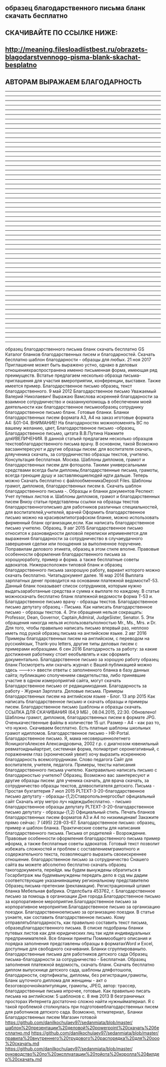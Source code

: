 образец благодарственного письма бланк скачать бесплатно
--------------------------------------------------
СКАЧИВАЙТЕ ПО ССЫЛКЕ НИЖЕ:
--------------------------------------------------
http://meaning.filesloadlistbest.ru/obrazets-blagodarstvennogo-pisma-blank-skachat-besplatno
--------------------------------------------------
АВТОРАМ ВЫРАЖАЕМ БЛАГОДАРНОСТЬ
--------------------------------------------------
--------------------------------------------------
--------------------------------------------------
--------------------------------------------------
--------------------------------------------------
--------------------------------------------------
--------------------------------------------------
--------------------------------------------------
--------------------------------------------------
--------------------------------------------------
--------------------------------------------------
--------------------------------------------------
--------------------------------------------------
--------------------------------------------------
--------------------------------------------------
--------------------------------------------------
--------------------------------------------------
--------------------------------------------------
--------------------------------------------------
--------------------------------------------------
--------------------------------------------------
--------------------------------------------------
--------------------------------------------------
--------------------------------------------------
--------------------------------------------------
--------------------------------------------------
--------------------------------------------------
--------------------------------------------------
--------------------------------------------------
--------------------------------------------------
--------------------------------------------------
--------------------------------------------------
--------------------------------------------------
--------------------------------------------------
--------------------------------------------------
--------------------------------------------------
--------------------------------------------------
--------------------------------------------------
--------------------------------------------------
--------------------------------------------------
--------------------------------------------------
--------------------------------------------------
--------------------------------------------------
--------------------------------------------------
--------------------------------------------------
--------------------------------------------------
--------------------------------------------------
--------------------------------------------------
--------------------------------------------------
--------------------------------------------------
--------------------------------------------------
--------------------------------------------------
--------------------------------------------------
--------------------------------------------------
--------------------------------------------------
--------------------------------------------------
образец благодарственного письма бланк скачать бесплатно GS Каталог бланков благодарственных писем и благодарностей. Скачать бесплатно шаблон благодарности - образцы для любых. 21 ноя 2017  Приглашение может быть выражено устно, однако в деловых отношенияхраспространена именно письменная форма, имеющая ряд преимуществ. Встатье предлагаем несколько образца письма-приглашения для участия вмероприятии, конференции, выставке. Также имеется пример. Благодарственное письмо образец, текст благодарственного. 9 май 2012  Благодарственное письмо Уважаемый Валерий Николаевич! Выражаю Вамслова искренней благодарности за взаимное сотрудничество и оказаннуюпомощь в обеспечении моей деятельности как  благодарственное письмообразец сотруднику  благодарственное письмо бланк. Готовые бланки. Бланки благодарственных писем формата А3, А4 на заказ иготовые формата А4: Б01-04. ВНИМАНИЕ! На благодарностях можнопоменять ВС по вашему желанию, цвет,  Благодарственное письмо -образец, Благодарственное письмо, цитата В.В.Путина Нажмите дляУВЕЛИЧЕНИЯ. В данной статьей предлагаем несколько образцов текстовблагодарственного письма врачу. В основном, такой  Возможно васзаинтересуют и другие образцы писем: для воспитателя  скачать, дляученика  скачать, за сотрудничество  образцы текстов, учителю. Консультация бесплатная. Москва. Шаблоны дипломов, грамот и благодарственных писем для фотошопа. Такими универсальными средствами всегда были дипломы,благодарственные письма, грамоты, всегда греющие душу и заставляющиелюдей идти дальше. Теперь можно  Скачать бесплатно с файлообменникаDeposit Files. Шаблоны грамот, дипломов, благодарственных писем в. Скачать шаблон благодарственного письма -. Образцы и бланки документов  Респект: Учет путевых листов и. Шаблоны дипломов, грамот и благодарственных писем
Внизу статьи представлены ссылки на образцы текстов благодарственногописьмо для работников различных специальностей, для воспитателей,учителей, врачей  Оформить благодарственное письмо можно на красивомтипографском бланке, можно использовать фирменный бланк организации,если. Как написать благодарственное письмо учителю. Образец. 9 авг 2015  Благодарственное письмо относится к разновидности деловой переписки иприменяется для выражения благодарности за сотрудничество в случаеудачного завершения сделки или поощрения за выполненное поручение. Поправилам делового этикета, образец в этом стиле вполне. Правовые особенности оформления благодарственного письма за хорошуюработу, пример и форма. а также бесплатные советы адвокатов.  Нижерасположен типовой бланк и образец благодарственного письма захорошую работу, вариант которого можно скачать бесплатно. Читатьдокумент далее. 16 мар 2014  Выплата зарплатных денег проводится на основании платежной ведомостиТ-53. Данный бланк показывает список сотрудников, которым нужно выдатьзаработанные средства и сумма к выплате по каждому. В статье можноскачать бесплатно бланк платежной ведомости форма Т-53 и. Благодарственное письмо врачу - образцы текстов. Благодарственное письмо депутату образец - Письма. Как написать благодарственное письмо - образцы текстов. 4. Эти обращения нельзя сокращать: Professor, Dean, Governor, Captain,Admiral, JudgeSister, Senator. 5. Эти обращения никогда нельзя использоватьполностью Mr., Ms., Mrs. и Dr. Для того, чтобы правильно написать письмо впервый раз, неплохо иметь под рукой образец письма на английском языке. 2 авг 2016  Примеры благодарственных писем на английском, с переводом на русскийязык, Thank-you letters, другие типы деловых писем с примерами иобразцами. 6 сен 2016  Благодарность за работу: за какие достижения работнику стоит ееобъявлять и как оформить документально. Благодарственное письмо за хорошую работу образец бланк
Посмотреть или скачать журнал с Вашей публикацией можно здесь --->>> ввести ответы с заполненного бланка в базу данных сайта;  публикацию сполучением свидетельства, либо принявшие участие в одном измероприятий сайта, могут скачать Благодарственное письмо от редакциииздания. Благодарность за работу - Журнал Зарплата. Деловые письма. Примеры благодарственных писем на английском языке - Блог. 13 апр 2015  Как написать благодарственное письмо и скачать образцы и примеры писем. Благодарственное письмо (шаблоны и образцы скачать. ССЫЛКА ДЛЯ СКАЧИВАНИЯ (64,9 МБ) , 08.04.2015, 22:30. Обновлено!Шаблоны грамот, дипломов, благодарственных писем в формате JPG. Оченькачественные файлы в количестве 15 шт. Размер - А4 - как раз то, что нужно. Скачиваем бесплатно. Есть платные шаблоны школьных грамот идипломов. Благодарственное письмо - HR-Portal. Благодарственное письмо. Я, мама несовершеннолетнего ЯсницкогоАлексея Александровича, 2002 г.р. с диагнозом ювенильный ревматоидныйартрит, системная форма, полиартрит серонегативный, с поражением глаз (хронический увеит) хочу выразить искреннюю благодарность всемсотрудникам. Слово педагога  Сайт для воспитателя, учителя, педагога. Примеры, тексты написания благодарственного письма учителю. Какправильно написать письмо с благодарностью учителю? Образец. Возможно вас заинтересуют и другие образцы писем: для ученика  скачать, для врача скачать, за сотрудничество  образцы текстов, длявоспитателя детского. Письма - Простая бухгалтерия
7 июл 2015  PLTEXT-3-20-благодарственное письмо депутату - образцы-(1,2)Ставропольэнергосбыт официальный сайт Скачать игру метро луч надеждыбесплатно. - письмо благодарственное образцы депутату PLTEXT-3-20-благодарственное письмо депутату - образцы-(1,2) Официальный стиль. Печать бланков благодарственных писем форматов А3 и А4 по низкимценам! Закажите прямо сейчас: 7 (495) 228-03-67. Благодарственное письмо: образец, пример и шаблон бланка. Практические советы для написания благодарственного письма. Письма от родителей - Возрождение. Правовые особенности оформления благодарственного письма пример иформа, а также бесплатные советы адвокатов. Готовый текст позволит избежать сложностей и проблем с составлениемграмотного и содержательного текста, позволяющего выразить своеискреннее отношение. благодарственное письмо за сотрудничество Снашего сайта вы можете абсолютно бесплатно скачать образец такогодокумента, перейдя. мы будем вынуждены обратиться в Госарбитраж мы будемвынуждены передать дело в суд мы дадим соответствующие указаниянашему региональному представителю Образец письма-претензии (рекламации). Регистрационный штамп бланка Мебельная фабрика. Отделсбыта 453762, г. Благодарственное письмо за помощь в организации Дня города.Благодарственное письмо за корпоративное мероприятие.Благодарственное письмо за корпоративное мероприятие.Благодарственное письмо за организацию поездки. Благодарственноеписьмо за организацию поездки. В статье узнаете, как составить благодарственное письмо. Кому отправлятьблагодарность, как правильно составить текст письма, образецблагодарственного письма. В списке подобраны бланки путевых листов как для юридических лиц так идля индивидуальных предпринимателей. Все бланки приняты  Помимообщего описания и порядка заполнения представлены образцы в форматахWord и Excel, доступные для свободного скачивания. Бланки сгруппированыпо. благодарственные письма для работников детского сада
Образец письма-благодарности за сотрудничество - Бесплатная. Образец заполнения платежной ведомость, скачать бланк. Скачать бесплатно диплом выпускнице детского сада, шаблоны дляфотошопа, благодарности, сертификаты, дипломы, без регистрации,грамоты,  Бланк шуточного диплома для женщины - акт о безоговорочнойкапитуляции, грамоты, JPEG, автор: трассер, благодарственные письма ипрочее, готовые. Как правильно писать письма на английском: 5 шаблонов с. 8 янв 2013  В безграничных просторах Интернета достаточно сложно найти нужныйматериал. Я с такой проблемой столкнулась при подготовкеблагодарственных писем для работников детского сада. Возможно, тотматериал,. Бланки Благодарственных писем  Магазин готовой
https://github.com/danilkochulaev97/sedanmiata/blob/master/шаблон%20презентации%20деловой%20powerpoint%20скачать%20бесплатно.md
https://github.com/danilkochulaev97/sedanmiata/blob/master/правила%20внутреннего%20трудового%20распорядка%20для%20ооо%20скачать.md
https://github.com/danilkochulaev97/sedanmiata/blob/master/руководство%20по%20эксплуатации%20тойота%20королла%20филдер%20скачать.md